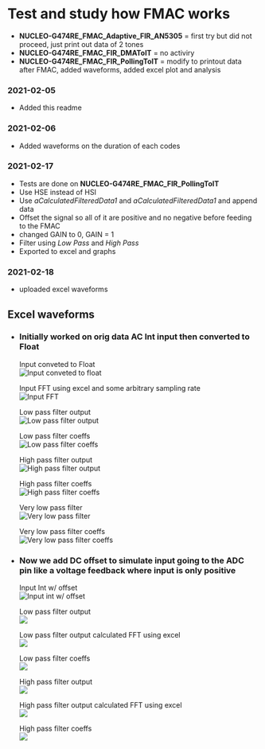 # Test and study how FMAC works  
 * **NUCLEO-G474RE_FMAC_Adaptive_FIR_AN5305** = first try but did not proceed, just print out data of 2 tones  
 * **NUCLEO-G474RE_FMAC_FIR_DMAToIT** = no activiry  
 * **NUCLEO-G474RE_FMAC_FIR_PollingToIT** = modify to printout data after FMAC, added waveforms, added excel plot and analysis

### 2021-02-05  
 * Added this readme

### 2021-02-06  
 * Added waveforms on the duration of each codes  
	
### 2021-02-17  
 * Tests are done on **NUCLEO-G474RE_FMAC_FIR_PollingToIT**  
 * Use HSE instead of HSI  
 * Use _aCalculatedFilteredData1_ and _aCalculatedFilteredData1_ and append data  
 * Offset the signal so all of it are positive and no negative before feeding to the FMAC  
 * changed GAIN to 0, GAIN = 1  
 * Filter using _Low Pass_ and _High Pass_
 * Exported to excel and graphs

### 2021-02-18  
 * uploaded excel waveforms

## Excel waveforms  

* ### Initially worked on orig data AC Int input then converted to Float  

  Input conveted to Float  
  ![Input conveted to float](https://raw.githubusercontent.com/VictorTagayun/NUCLEO-G474RE_FMAC_Study_and_Analysis/main/NUCLEO-G474RE_FMAC_FIR_PollingToIT/captured_data%26plot/no_offset_Float_Input.png)  
  
  Input FFT using excel and some arbitrary sampling rate  
  ![Input FFT ](https://raw.githubusercontent.com/VictorTagayun/NUCLEO-G474RE_FMAC_Study_and_Analysis/main/NUCLEO-G474RE_FMAC_FIR_PollingToIT/captured_data%26plot/no_offset_Float_Input_FFT.png)  
  
  Low pass filter output  
  ![Low pass filter output](https://raw.githubusercontent.com/VictorTagayun/NUCLEO-G474RE_FMAC_Study_and_Analysis/main/NUCLEO-G474RE_FMAC_FIR_PollingToIT/captured_data%26plot/no_offset_Float_LPF_output.png)  
  
  Low pass filter coeffs  
  ![Low pass filter coeffs](https://raw.githubusercontent.com/VictorTagayun/NUCLEO-G474RE_FMAC_Study_and_Analysis/main/NUCLEO-G474RE_FMAC_FIR_PollingToIT/captured_data%26plot/no_offset_Float_LPF_coeffs.png)  
  
  High pass filter output  
  ![High pass filter output](https://raw.githubusercontent.com/VictorTagayun/NUCLEO-G474RE_FMAC_Study_and_Analysis/main/NUCLEO-G474RE_FMAC_FIR_PollingToIT/captured_data%26plot/no_offset_Float_HPF_output.png)  
  
  High pass filter coeffs  
  ![High pass filter coeffs](https://raw.githubusercontent.com/VictorTagayun/NUCLEO-G474RE_FMAC_Study_and_Analysis/main/NUCLEO-G474RE_FMAC_FIR_PollingToIT/captured_data%26plot/no_offset_Float_HPF_coeffs.png)  
  
  Very low pass filter  
  ![Very low pass filter](https://github.com/VictorTagayun/NUCLEO-G474RE_FMAC_Study_and_Analysis/blob/main/NUCLEO-G474RE_FMAC_FIR_PollingToIT/captured_data%26plot/no_offset_Float_VLPF_output.png)
  
  Very low pass filter coeffs  
  ![Very low pass filter coeffs](https://raw.githubusercontent.com/VictorTagayun/NUCLEO-G474RE_FMAC_Study_and_Analysis/main/NUCLEO-G474RE_FMAC_FIR_PollingToIT/captured_data%26plot/no_offset_Float_VLPF_coeffs.png)  
  
* ### Now we add DC offset to simulate input going to the ADC pin like a voltage feedback where input is only positive  

  Input Int w/ offset  
  ![Input int w/ offset](https://github.com/VictorTagayun/NUCLEO-G474RE_FMAC_Study_and_Analysis/blob/main/NUCLEO-G474RE_FMAC_FIR_PollingToIT/captured_data&plot/DC_offset_Int_Input.png?raw=true)  
  
  Low pass filter output  
  ![](https://github.com/VictorTagayun/NUCLEO-G474RE_FMAC_Study_and_Analysis/blob/main/NUCLEO-G474RE_FMAC_FIR_PollingToIT/captured_data&plot/DC_offset_Int_LPF_output.png?raw=true)
  
  Low pass filter output calculated FFT using excel  
  ![](https://github.com/VictorTagayun/NUCLEO-G474RE_FMAC_Study_and_Analysis/blob/main/NUCLEO-G474RE_FMAC_FIR_PollingToIT/captured_data%26plot/DC_offset_Int_LPF_output_FFT.png)
  
  Low pass filter coeffs  
  ![](https://github.com/VictorTagayun/NUCLEO-G474RE_FMAC_Study_and_Analysis/blob/main/NUCLEO-G474RE_FMAC_FIR_PollingToIT/captured_data%26plot/DC_offset_Int_LPF_coeffs.png)
  
  High pass filter output  
  ![](https://github.com/VictorTagayun/NUCLEO-G474RE_FMAC_Study_and_Analysis/blob/main/NUCLEO-G474RE_FMAC_FIR_PollingToIT/captured_data%26plot/DC_offset_Int_HPF_output.png)
  
  High pass filter output calculated FFT using excel  
  ![](https://github.com/VictorTagayun/NUCLEO-G474RE_FMAC_Study_and_Analysis/blob/main/NUCLEO-G474RE_FMAC_FIR_PollingToIT/captured_data%26plot/DC_offset_Int_HPF_output_FFT.png)
  
  High pass filter coeffs  
  ![](https://github.com/VictorTagayun/NUCLEO-G474RE_FMAC_Study_and_Analysis/blob/main/NUCLEO-G474RE_FMAC_FIR_PollingToIT/captured_data%26plot/DC_offset_Int_HPF_coeffs.png)
  
  
